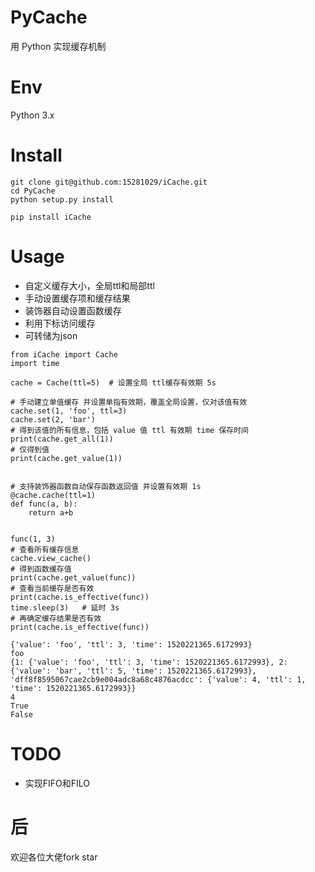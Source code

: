 # PyCache

用 Python 实现缓存机制 

# Env

Python 3.x

# Install

```
git clone git@github.com:15281029/iCache.git
cd PyCache
python setup.py install

pip install iCache
```

# Usage

- 自定义缓存大小，全局ttl和局部ttl
- 手动设置缓存项和缓存结果
- 装饰器自动设置函数缓存
- 利用下标访问缓存
- 可转储为json

```
from iCache import Cache
import time

cache = Cache(ttl=5)  # 设置全局 ttl缓存有效期 5s

# 手动建立单值缓存 并设置单指有效期，覆盖全局设置，仅对该值有效
cache.set(1, 'foo', ttl=3)
cache.set(2, 'bar')
# 得到该值的所有信息，包括 value 值 ttl 有效期 time 保存时间
print(cache.get_all(1))
# 仅得到值
print(cache.get_value(1))


# 支持装饰器函数自动保存函数返回值 并设置有效期 1s
@cache.cache(ttl=1)
def func(a, b):
    return a+b


func(1, 3)
# 查看所有缓存信息
cache.view_cache()
# 得到函数缓存值
print(cache.get_value(func))
# 查看当前缓存是否有效
print(cache.is_effective(func))
time.sleep(3)   # 延时 3s
# 再确定缓存结果是否有效
print(cache.is_effective(func))
```
```
{'value': 'foo', 'ttl': 3, 'time': 1520221365.6172993}
foo
{1: {'value': 'foo', 'ttl': 3, 'time': 1520221365.6172993}, 2: {'value': 'bar', 'ttl': 5, 'time': 1520221365.6172993}, 'dff8f8595067cae2cb9e004adc8a68c4876acdcc': {'value': 4, 'ttl': 1, 'time': 1520221365.6172993}}
4
True
False
```

# TODO

- 实现FIFO和FILO

# 后

欢迎各位大佬fork star

